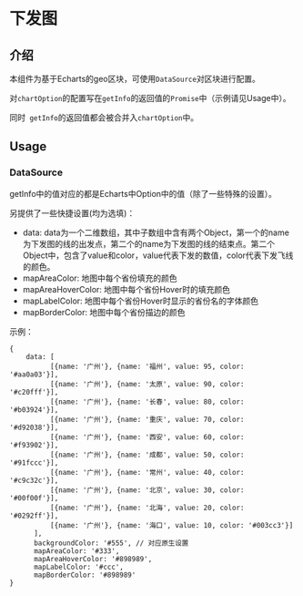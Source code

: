 # 下发图

## 介绍

本组件为基于Echarts的geo区块，可使用```DataSource```对区块进行配置。

对```chartOption```的配置写在```getInfo```的返回值的```Promise```中（示例请见Usage中）。

同时``` getInfo```的返回值都会被合并入```chartOption```中。

## Usage

### DataSource

getInfo中的值对应的都是Echarts中Option中的值（除了一些特殊的设置）。

另提供了一些快捷设置(均为选填)：

- data: data为一个二维数组，其中子数组中含有两个Object，第一个的name为下发图的线的出发点，第二个的name为下发图的线的结束点。第二个Object中，包含了value和color，value代表下发的数值，color代表下发飞线的颜色。
- mapAreaColor: 地图中每个省份填充的颜色
- mapAreaHoverColor: 地图中每个省份Hover时的填充颜色
- mapLabelColor: 地图中每个省份Hover时显示的省份名的字体颜色
- mapBorderColor: 地图中每个省份描边的颜色

示例：

```
{
    data: [
          [{name: '广州'}, {name: '福州', value: 95, color: '#aa0a03'}],
          [{name: '广州'}, {name: '太原', value: 90, color: '#c20fff'}],
          [{name: '广州'}, {name: '长春', value: 80, color: '#b03924'}],
          [{name: '广州'}, {name: '重庆', value: 70, color: '#d92038'}],
          [{name: '广州'}, {name: '西安', value: 60, color: '#f93902'}],
          [{name: '广州'}, {name: '成都', value: 50, color: '#91fccc'}],
          [{name: '广州'}, {name: '常州', value: 40, color: '#c9c32c'}],
          [{name: '广州'}, {name: '北京', value: 30, color: '#00f00f'}],
          [{name: '广州'}, {name: '北海', value: 20, color: '#0292ff'}],
          [{name: '广州'}, {name: '海口', value: 10, color: '#003cc3'}]
      ],
      backgroundColor: '#555', // 对应原生设置
      mapAreaColor: '#333',
      mapAreaHoverColor: '#898989',
      mapLabelColor: '#ccc',
      mapBorderColor: '#898989'
}
```
